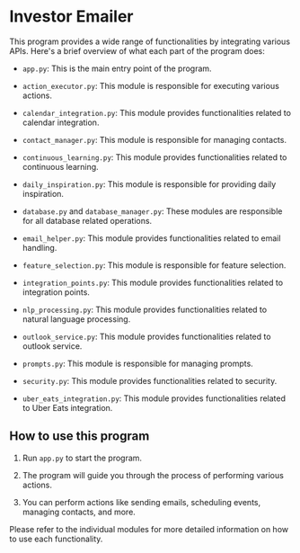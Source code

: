 # Investor Emailer

This program provides a wide range of functionalities by integrating various APIs. Here's a brief overview of what each part of the program does:

- `app.py`: This is the main entry point of the program.

- `action_executor.py`: This module is responsible for executing various actions.

- `calendar_integration.py`: This module provides functionalities related to calendar integration.

- `contact_manager.py`: This module is responsible for managing contacts.

- `continuous_learning.py`: This module provides functionalities related to continuous learning.

- `daily_inspiration.py`: This module is responsible for providing daily inspiration.

- `database.py` and `database_manager.py`: These modules are responsible for all database related operations.

- `email_helper.py`: This module provides functionalities related to email handling.

- `feature_selection.py`: This module is responsible for feature selection.

- `integration_points.py`: This module provides functionalities related to integration points.

- `nlp_processing.py`: This module provides functionalities related to natural language processing.

- `outlook_service.py`: This module provides functionalities related to outlook service.

- `prompts.py`: This module is responsible for managing prompts.

- `security.py`: This module provides functionalities related to security.

- `uber_eats_integration.py`: This module provides functionalities related to Uber Eats integration.


## How to use this program

1. Run `app.py` to start the program.

2. The program will guide you through the process of performing various actions.

3. You can perform actions like sending emails, scheduling events, managing contacts, and more.

Please refer to the individual modules for more detailed information on how to use each functionality.